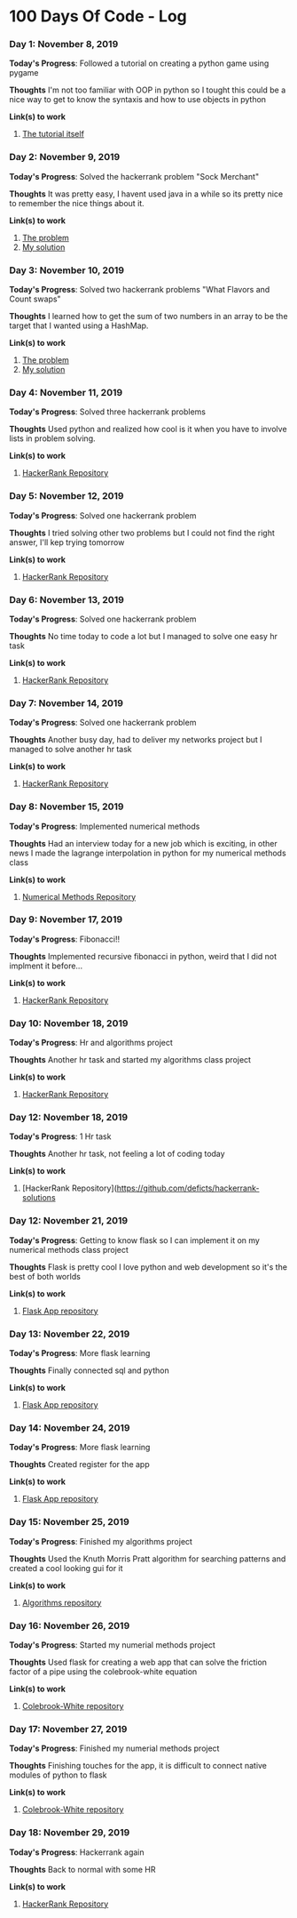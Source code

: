 # 100 Days Of Code - Log

### Day 1: November 8, 2019

**Today's Progress**: Followed a tutorial on creating a python game using pygame

**Thoughts** I'm not too familiar with OOP in python so I tought this could be a nice way to get to know the syntaxis and how to use objects in python

**Link(s) to work**
1. [The tutorial itself](https://www.youtube.com/watch?v=CD4qAhfFuLo)

### Day 2: November 9, 2019

**Today's Progress**: Solved the hackerrank problem "Sock Merchant"

**Thoughts** It was pretty easy, I havent used java in a while so its pretty nice to remember the nice things about it.

**Link(s) to work**
1. [The problem](https://www.hackerrank.com/challenges/sock-merchant)
2. [My solution](https://github.com/deficts/hackerrank-solutions/blob/master/SockMerchant.java)


### Day 3: November 10, 2019

**Today's Progress**: Solved two hackerrank problems "What Flavors and Count swaps"

**Thoughts** I learned how to get the sum of two numbers in an array to be the target that I wanted using a HashMap.

**Link(s) to work**
1. [The problem](https://www.hackerrank.com/challenges/ctci-ice-cream-parlor)
2. [My solution](https://github.com/deficts/hackerrank-solutions/blob/master/WhatFlavors.java)

### Day 4: November 11, 2019

**Today's Progress**: Solved three hackerrank problems

**Thoughts** Used python and realized how cool is it when you have to involve lists in problem solving.

**Link(s) to work**
1. [HackerRank Repository](https://github.com/deficts/hackerrank-solutions)

### Day 5: November 12, 2019

**Today's Progress**: Solved one hackerrank problem

**Thoughts** I tried solving other two problems but I could not find the right answer, I'll kep trying tomorrow

**Link(s) to work**
1. [HackerRank Repository](https://github.com/deficts/hackerrank-solutions)

### Day 6: November 13, 2019

**Today's Progress**: Solved one hackerrank problem

**Thoughts** No time today to code a lot but I managed to solve one easy hr task

**Link(s) to work**
1. [HackerRank Repository](https://github.com/deficts/hackerrank-solutions)

### Day 7: November 14, 2019

**Today's Progress**: Solved one hackerrank problem

**Thoughts** Another busy day, had to deliver my networks project but I managed to solve another hr task

**Link(s) to work**
1. [HackerRank Repository](https://github.com/deficts/hackerrank-solutions)

### Day 8: November 15, 2019

**Today's Progress**: Implemented numerical methods 

**Thoughts** Had an interview today for a new job which is exciting, in other news I made the lagrange interpolation in python for my numerical methods class

**Link(s) to work**
1. [Numerical Methods Repository](https://github.com/deficts/numercial-methods)

### Day 9: November 17, 2019

**Today's Progress**: Fibonacci!!

**Thoughts** Implemented recursive fibonacci in python, weird that I did not implment it before...

**Link(s) to work**
1. [HackerRank Repository](https://github.com/deficts/hackerrank-solutions)

### Day 10: November 18, 2019

**Today's Progress**: Hr and algorithms project

**Thoughts** Another hr task and started my algorithms class project

**Link(s) to work**
1. [HackerRank Repository](https://github.com/deficts/hackerrank-solutions)

### Day 12: November 18, 2019

**Today's Progress**: 1 Hr task

**Thoughts** Another hr task, not feeling a lot of coding today

**Link(s) to work**
1. [HackerRank Repository](https://github.com/deficts/hackerrank-solutions

### Day 12: November 21, 2019

**Today's Progress**: Getting to know flask so I can implement it on my numerical methods class project

**Thoughts** Flask is pretty cool I love python and web development so it's the best of both worlds

**Link(s) to work**
1. [Flask App repository](https://github.com/deficts/flask-app)

### Day 13: November 22, 2019

**Today's Progress**: More flask learning

**Thoughts** Finally connected sql and python

**Link(s) to work**
1. [Flask App repository](https://github.com/deficts/flask-app)

### Day 14: November 24, 2019

**Today's Progress**: More flask learning

**Thoughts** Created register for the app

**Link(s) to work**
1. [Flask App repository](https://github.com/deficts/flask-app)

### Day 15: November 25, 2019

**Today's Progress**: Finished my algorithms project

**Thoughts** Used the Knuth Morris Pratt algorithm for searching patterns and created a cool looking gui for it 

**Link(s) to work**
1. [Algorithms repository](https://github.com/deficts/algorithms)

### Day 16: November 26, 2019

**Today's Progress**: Started my numerial methods project

**Thoughts** Used flask for creating a web app that can solve the friction factor of a pipe using the colebrook-white equation

**Link(s) to work**
1. [Colebrook-White repository](https://github.com/deficts/colebrook-white-app)

### Day 17: November 27, 2019

**Today's Progress**: Finished my numerial methods project

**Thoughts** Finishing touches for the app, it is difficult to connect native modules of python to flask

**Link(s) to work**
1. [Colebrook-White repository](https://github.com/deficts/colebrook-white-app)

### Day 18: November 29, 2019

**Today's Progress**: Hackerrank again

**Thoughts** Back to normal with some HR

**Link(s) to work**
1. [HackerRank Repository](https://github.com/deficts/hackerrank-solutions)
